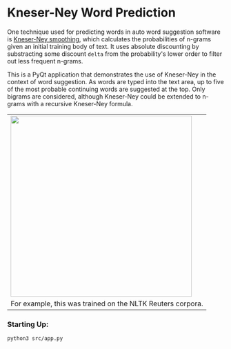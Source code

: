 # Kneser-Ney Word Prediction

One technique used for predicting words in auto word suggestion software
is [Kneser-Ney smoothing](https://en.wikipedia.org/wiki/Kneser%E2%80%93Ney_smoothing),
which calculates the probabilities of n-grams given an initial training body of
text. It uses absolute discounting by substracting some discount `delta` from
the probability's lower order to filter out less frequent n-grams.

This is a PyQt application that demonstrates the use of Kneser-Ney in the
context of word suggestion. As words are typed into the text area, up to five
of the most probable continuing words are suggested at the top. Only bigrams
are considered, although Kneser-Ney could be extended to n-grams with a
recursive Kneser-Ney formula.

<table align="center">
    <tr>
        <td>
          <img src="https://media.giphy.com/media/3o7aCScriI3qg6o45q/giphy.gif" width="420px"/>
        </td>
    </tr>
    <tr>
        <td>
          For example, this was trained on the NLTK Reuters corpora.
        </td>
    </tr>
</table>

### Starting Up:

```
python3 src/app.py
```
